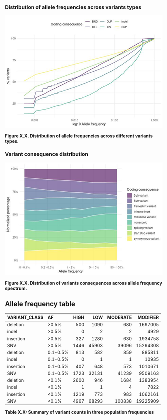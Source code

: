 ### Distribution of allele frequencies across variants types

![variant_type](https://github.com/MNMdiagnostics/NaszeGenomy/blob/main/variants_af/variants_af_files/figure-gfm/sv.af.hist-1.jpeg) 

**Figure X.X. Distribution of allele frequencies across different variants types.**



### Variant consequence distribution

![consequence](https://github.com/MNMdiagnostics/NaszeGenomy/blob/main/variants_af/variants_af_files/figure-gfm/unnamed-chunk-4-2.jpeg) 

**Figure X.X. Distribution of variants consequences across allele frequency spectrum.**



## Allele frequency table

| VARIANT\_CLASS | AF       | HIGH |   LOW | MODERATE | MODIFIER |
|:---------------|:---------|-----:|------:|---------:|---------:|
| deletion       | &gt;0.5% |  500 |  1090 |      680 |  1697005 |
| indel          | &gt;0.5% |    0 |     2 |        2 |     4929 |
| insertion      | &gt;0.5% |  327 |  1280 |      630 |  1934758 |
| SNV            | &gt;0.5% | 1446 | 45903 |    39096 | 15294308 |
| deletion       | 0.1-0.5% |  813 |   582 |      859 |   885811 |
| indel          | 0.1-0.5% |    0 |     1 |        1 |    10935 |
| insertion      | 0.1-0.5% |  407 |   648 |      573 |  1010671 |
| SNV            | 0.1-0.5% | 1723 | 32131 |    41239 |  9509163 |
| deletion       | &lt;0.1% | 2600 |   946 |     1684 |  1383954 |
| indel          | &lt;0.1% |    1 |     1 |        4 |     7822 |
| insertion      | &lt;0.1% | 1219 |   773 |      983 |  1062161 |
| SNV            | &lt;0.1% | 4967 | 68293 |   100838 | 19225909 |

**Table X.X: Summary of variant counts in three population frequencies**

